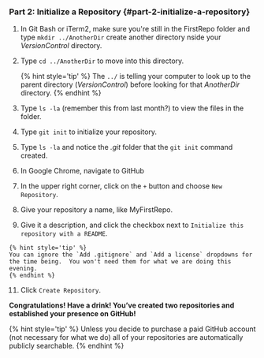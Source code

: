 ### Part 2: Initialize a Repository {#part-2-initialize-a-repository}

1. In Git Bash or iTerm2, make sure you're still in the FirstRepo folder and type `mkdir ../AnotherDir` create another directory nside your _VersionControl_ directory.

2. Type `cd ../AnotherDir` to move into this directory.

    {% hint style='tip' %}
    The `../` is telling your computer to look up to the parent directory (_VersionControl_) before looking for that _AnotherDir_ directory.
    {% endhint %}

4. Type `ls -la` (remember this from last month?) to view the files in the folder.

5. Type `git init` to initialize your repository.  

6. Type `ls -la` and notice the _.git_ folder that the `git init` command created.

7. In Google Chrome, navigate to GitHub

8. In the upper right corner, click on the `+` button and choose `New Repository`.

9.  Give your repository a name, like MyFirstRepo.

10.  Give it a description, and click the checkbox next to `Initialize this repository with a README`.

    {% hint style='tip' %}
    You can ignore the `Add .gitignore` and `Add a license` dropdowns for the time being.  You won't need them for what we are doing this evening.
    {% endhint %}

11.  Click `Create Repository`.

**Congratulations! Have a drink! You’ve created two repositories and established your presence on GitHub!**

{% hint style='tip' %}
Unless you decide to purchase a paid GitHub account (not necessary for what we do) all of your repositories are automatically publicly searchable.
{% endhint %}
